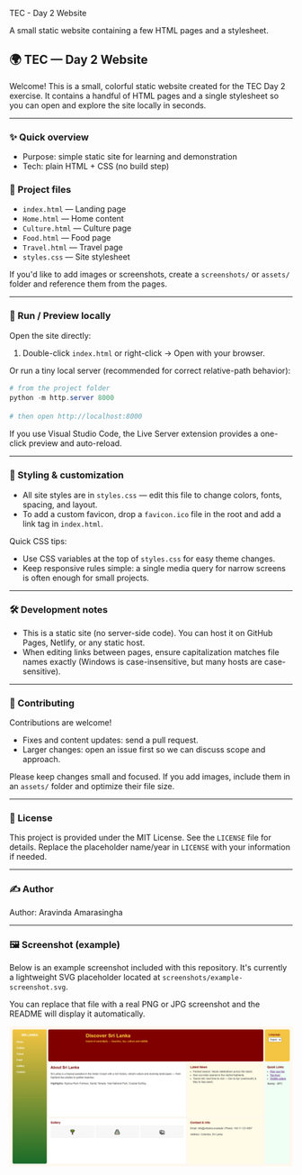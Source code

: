 TEC - Day 2 Website

A small static website containing a few HTML pages and a stylesheet.

## 🌍 TEC — Day 2 Website

Welcome! This is a small, colorful static website created for the TEC Day 2 exercise. It contains a handful of HTML pages and a single stylesheet so you can open and explore the site locally in seconds.

---

### ✨ Quick overview

- Purpose: simple static site for learning and demonstration
- Tech: plain HTML + CSS (no build step)

### 📁 Project files

- `index.html` — Landing page
- `Home.html` — Home content
- `Culture.html` — Culture page
- `Food.html` — Food page
- `Travel.html` — Travel page
- `styles.css` — Site stylesheet

If you'd like to add images or screenshots, create a `screenshots/` or `assets/` folder and reference them from the pages.

---

### 🚀 Run / Preview locally

Open the site directly:

1. Double-click `index.html` or right-click → Open with your browser.

Or run a tiny local server (recommended for correct relative-path behavior):

```powershell
# from the project folder
python -m http.server 8000

# then open http://localhost:8000
```

If you use Visual Studio Code, the Live Server extension provides a one-click preview and auto-reload.

---

### 🎨 Styling & customization

- All site styles are in `styles.css` — edit this file to change colors, fonts, spacing, and layout.
- To add a custom favicon, drop a `favicon.ico` file in the root and add a link tag in `index.html`.

Quick CSS tips:

- Use CSS variables at the top of `styles.css` for easy theme changes.
- Keep responsive rules simple: a single media query for narrow screens is often enough for small projects.

---

### 🛠️ Development notes

- This is a static site (no server-side code). You can host it on GitHub Pages, Netlify, or any static host.
- When editing links between pages, ensure capitalization matches file names exactly (Windows is case-insensitive, but many hosts are case-sensitive).

---

### 🤝 Contributing

Contributions are welcome!

- Fixes and content updates: send a pull request.
- Larger changes: open an issue first so we can discuss scope and approach.

Please keep changes small and focused. If you add images, include them in an `assets/` folder and optimize their file size.

---

### 📜 License

This project is provided under the MIT License. See the `LICENSE` file for details. Replace the placeholder name/year in `LICENSE` with your information if needed.

---

### ✍️ Author


Author: Aravinda Amarasingha

---

### 🖼️ Screenshot (example)

Below is an example screenshot included with this repository. It's currently a lightweight SVG placeholder located at `screenshots/example-screenshot.svg`.

You can replace that file with a real PNG or JPG screenshot and the README will display it automatically.

![Example screenshot](screenshots/example-screenshot.png)

